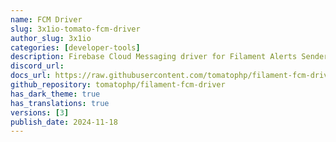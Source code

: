 ```yaml
---
name: FCM Driver
slug: 3x1io-tomato-fcm-driver
author_slug: 3x1io
categories: [developer-tools]
description: Firebase Cloud Messaging driver for Filament Alerts Sender
discord_url:
docs_url: https://raw.githubusercontent.com/tomatophp/filament-fcm-driver/master/README.md
github_repository: tomatophp/filament-fcm-driver
has_dark_theme: true
has_translations: true
versions: [3]
publish_date: 2024-11-18
---
```

